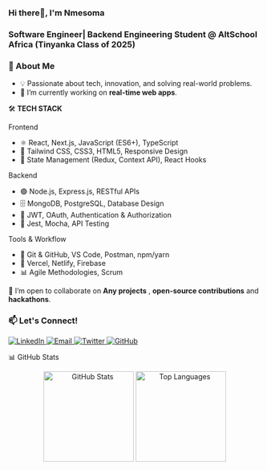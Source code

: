 <h3 >Hi there👋, I'm Nmesoma</h1>
<h3 >Software Engineer| Backend Engineering Student @ AltSchool Africa (Tinyanka Class of 2025)</h3>

### 🌟 About Me

- 💡 Passionate about tech, innovation, and solving real-world problems. 
- 🔭 I’m currently working on  **real-time web apps**.
  
🛠️ **TECH STACK**

Frontend

- ⚛️ React, Next.js, JavaScript (ES6+), TypeScript
- 🎨 Tailwind CSS, CSS3, HTML5, Responsive Design
- 🔄 State Management (Redux, Context API), React Hooks

Backend 

- 🟢 Node.js, Express.js, RESTful APIs
- 🗄️ MongoDB, PostgreSQL, Database Design
- 🔐 JWT, OAuth, Authentication & Authorization
- 🧪 Jest, Mocha, API Testing

Tools & Workflow
- 🔧 Git & GitHub, VS Code, Postman, npm/yarn
- 🚀 Vercel, Netlify, Firebase
- 📊 Agile Methodologies, Scrum

 👯 I’m open to collaborate on **Any projects** , **open-source contributions** and **hackathons**.  


### 📫 Let's Connect!
<p align="left">
<a href="https://www.linkedin.com/in/nmesoma-nnopu-39836529a" target="_blank">
  <img src="https://img.shields.io/badge/LinkedIn-0077B5?style=for-the-badge&logo=linkedin&logoColor=white" alt="LinkedIn"/>
</a>
<a href="mailto:nnopujane@gmail.com">
  <img src="https://img.shields.io/badge/Email-D14836?style=for-the-badge&logo=gmail&logoColor=white" alt="Email"/>
</a>
<a href="https://x.com/NmesomaNnopu?t=G5ZmooDkX8xYMxnPnGYPSQ&s=09" target="_blank">
  <img src="https://img.shields.io/badge/Twitter-1DA1F2?style=for-the-badge&logo=twitter&logoColor=white" alt="Twitter"/>
</a>
<a href="https://github.com/nmesomajane" target="_blank">
  <img src="https://img.shields.io/badge/GitHub-100000?style=for-the-badge&logo=github&logoColor=white" alt="GitHub"/>
</a>
</p>

📊 GitHub Stats
<p align="center">
  <img src="https://github-readme-stats.vercel.app/api?username=nmesomajane&show_icons=true&theme=radical&hide_border=true&bg_color=white&title_color=black&icon_color=F8D866&text_color=black" alt="GitHub Stats" height="180" />
  <img src="https://github-readme-stats.vercel.app/api/top-langs/?username=nmesomajane&layout=compact&theme=radical&hide_border=true&bg_color=0D1117&title_color=F85D7F&text_color=FFFFFF" alt="Top Languages" height="180" />
</p>





